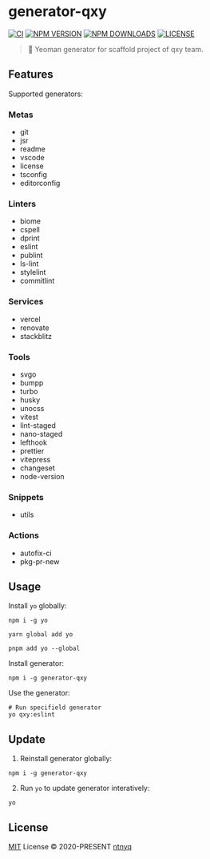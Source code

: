 # generator-qxy

[![CI](https://github.com/qxy-fe/generator-qxy/workflows/CI/badge.svg)](https://github.com/qxy-fe/generator-qxy/actions)
[![NPM VERSION](https://img.shields.io/npm/v/generator-qxy.svg)](https://www.npmjs.com/package/generator-qxy)
[![NPM DOWNLOADS](https://img.shields.io/npm/dy/generator-qxy.svg)](https://www.npmjs.com/package/generator-qxy)
[![LICENSE](https://img.shields.io/github/license/qxy-fe/generator-qxy.svg)](https://github.com/qxy-fe/generator-qxy/blob/main/LICENSE)

> 🤟 Yeoman generator for scaffold project of qxy team.

## Features

Supported generators:

### Metas

- git
- jsr
- readme
- vscode
- license
- tsconfig
- editorconfig

### Linters

- biome
- cspell
- dprint
- eslint
- publint
- ls-lint
- stylelint
- commitlint

### Services

- vercel
- renovate
- stackblitz

### Tools

- svgo
- bumpp
- turbo
- husky
- unocss
- vitest
- lint-staged
- nano-staged
- lefthook
- prettier
- vitepress
- changeset
- node-version

### Snippets

- utils

### Actions

- autofix-ci
- pkg-pr-new

## Usage

Install `yo` globally:

```shell
npm i -g yo
```

```shell
yarn global add yo
```

```shell
pnpm add yo --global
```

Install generator:

```shell
npm i -g generator-qxy
```

Use the generator:

```shell
# Run specifield generator
yo qxy:eslint
```

## Update

1. Reinstall generator globally:

```shell
npm i -g generator-qxy
```

2. Run `yo` to update generator interatively:

```shell
yo
```

## License

[MIT](./LICENSE) License © 2020-PRESENT [ntnyq](https://github.com/ntnyq)
